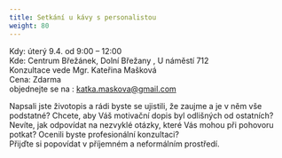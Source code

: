 ```yaml
---
title: Setkání u kávy s personalistou
weight: 80
---
```

Kdy: úterý 9.4. od 9:00 – 12:00\
Kde: Centrum Břežánek, Dolní Břežany , U náměstí 712\
Konzultace vede Mgr. Kateřina Mašková\
Cena: Zdarma\
objednejte se na :  katka.maskova@gmail.com

Napsali jste životopis a rádi byste se ujistili, že zaujme a je v něm vše podstatné? Chcete, aby Váš motivační dopis byl odlišných od ostatních? Nevíte, jak odpovídat na nezvyklé otázky, které Vás mohou při pohovoru potkat? Ocenili byste profesionální konzultaci?\
Přijďte si popovídat v příjemném a neformálním prostředí.
